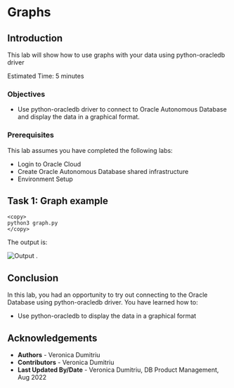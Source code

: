 # Graphs

## Introduction

This lab will show how to use graphs with your data using python-oracledb driver

Estimated Time: 5 minutes

### Objectives

* Use python-oracledb driver to connect to Oracle Autonomous Database and display the data in a graphical format.

### Prerequisites

This lab assumes you have completed the following labs:

* Login to Oracle Cloud
* Create Oracle Autonomous Database shared infrastructure
* Environment Setup

## Task 1: Graph example

````
<copy>
python3 graph.py
</copy>
````
The output is:

![Output](./images " " )
.

## Conclusion

In this lab, you had an opportunity to try out connecting to the Oracle Database using python-oracledb driver.
You have learned how to:
* Use python-oracledb to display the data in a graphical format

## Acknowledgements

* **Authors** - Veronica Dumitriu
* **Contributors** - Veronica Dumitriu
* **Last Updated By/Date** - Veronica Dumitriu, DB Product Management, Aug 2022
